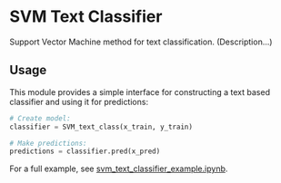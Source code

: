 # SVM Text Classifier

Support Vector Machine method for text classification.  (Description...)

## Usage

This module provides a simple interface for constructing a text based classifier and using it for predictions:

```python
# Create model:
classifier = SVM_text_class(x_train, y_train)

# Make predictions:
predictions = classifier.pred(x_pred)
```

For a full example, see [svm_text_classifier_example.ipynb](svm_text_classifier_example.ipynb).
